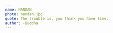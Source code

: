 ```yaml
---
name: NANDAN
photo: nandan.jpg
quote: The trouble is, you think you have time.
author: -Buddha
---
```

